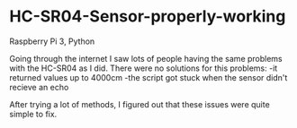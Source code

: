 # HC-SR04-Sensor-properly-working
Raspberry Pi 3, Python

Going through the internet I saw lots of people having the same problems with the HC-SR04 as I did.
There were no solutions for this problems:
-it returned values up to 4000cm
-the script got stuck when the sensor didn't recieve an  echo

After trying a lot of methods, I figured out that these issues were quite simple to fix.
